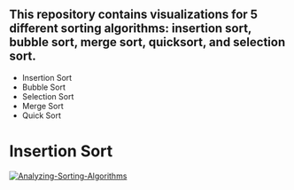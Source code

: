 
## This repository contains visualizations for 5 different sorting algorithms: insertion sort, bubble sort, merge sort, quicksort, and selection sort.

- Insertion Sort
- Bubble Sort
- Selection Sort
- Merge Sort
- Quick Sort



# Insertion Sort
[![Analyzing-Sorting-Algorithms](https://img.youtube.com/vi/PRch242CwZo/0.jpg)](https://www.youtube.com/watch?v=PRch242CwZo)
